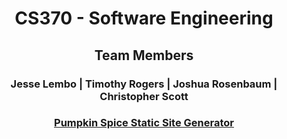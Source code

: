 <link href="home.css" rel="stylesheet"></link>

# <center> **CS370 - Software Engineering** </center>

## <center> Team Members </center>

### <center> Jesse Lembo | Timothy Rogers | Joshua Rosenbaum | Christopher Scott </center>

### <center> [Pumpkin Spice Static Site Generator](https://github.com/blurryjoshy/python-ssg/tree/master) </center>
